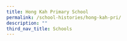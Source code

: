 ```yaml
---
title: Hong Kah Primary School
permalink: /school-histories/hong-kah-pri/
description: ""
third_nav_title: Schools
---
```


